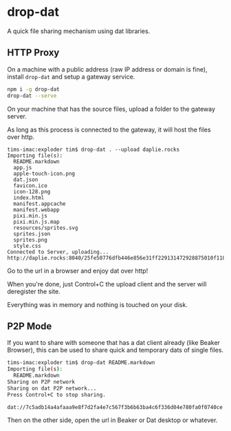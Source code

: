 # drop-dat
A quick file sharing mechanism using dat libraries.

## HTTP Proxy

On a machine with a public address (raw IP address or domain is fine), install `drop-dat` and setup a gateway service.

```sh
npm i -g drop-dat
drop-dat --serve
```

On your machine that has the source files, upload a folder to the gateway server.

As long as this process is connected to the gateway, it will host the files over http.

```
tims-imac:exploder tim$ drop-dat . --upload daplie.rocks
Importing file(s):
  README.markdown
  app.js
  apple-touch-icon.png
  dat.json
  favicon.ico
  icon-128.png
  index.html
  manifest.appcache
  manifest.webapp
  pixi.min.js
  pixi.min.js.map
  resources/sprites.svg
  sprites.json
  sprites.png
  style.css
Connected to Server, uploading...
http://daplie.rocks:8040/25fe50776dfb446e856e31ff229131472928875010f1185ff187f46be7e9f3fb/
```

Go to the url in a browser and enjoy dat over http!

When you're done, just Control+C the upload client and the server will deregister the site.

Everything was in memory and nothing is touched on your disk.

## P2P Mode

If you want to share with someone that has a dat client already (like Beaker Browser),
this can be used to share quick and temporary dats of single files.

```sh
tims-imac:exploder tim$ drop-dat README.markdown
Importing file(s):
  README.markdown
Sharing on P2P network
Sharing on dat P2P network...
Press Control+C to stop sharing.

dat://7c5adb14a4afaaa9e8f7d2fa4e7c567f3b6b63ba4c6f336d04e780fa0f0740ce
```

Then on the other side, open the url in Beaker or Dat desktop or whatever.
